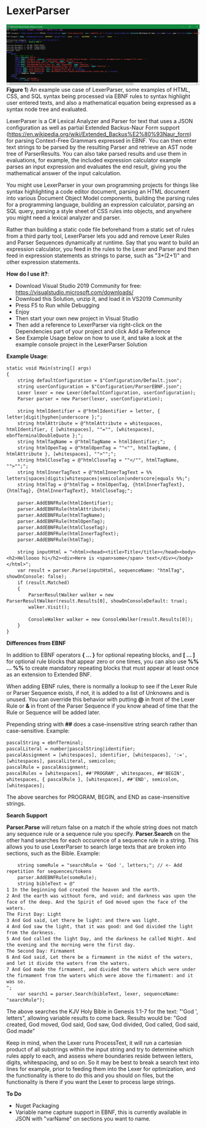 # LexerParser

![](https://raw.githubusercontent.com/JohnnyErnest/LexerParser/main/ParserScreenshot.png)
**Figure 1**) An example use case of LexerParser, some examples of HTML, CSS, and SQL syntax being processed via EBNF rules to syntax highlight user entered texts, and also a mathematical equation being expressed as a syntax node tree and evaluated.

LexerParser is a C# Lexical Analyzer and Parser for text that uses a JSON configuration as well as partial Extended Backus-Naur Form support (https://en.wikipedia.org/wiki/Extended_Backus%E2%80%93Naur_form) for parsing Context-Free Grammars expressed in EBNF. You can then enter text strings to be parsed by the resulting Parser and retrieve an AST node tree of ParserResults. You can also take parsed results and use them in evaluations, for example, the included expression calculator example parses an input expression and evaluates the end result, giving you the mathematical answer of the input calculation. 

You might use LexerParser in your own programming projects for things like syntax highlighting a code editor document, parsing an HTML document into various Document Object Model components, building the parsing rules for a programming language, building an expression calculator, parsing an SQL query, parsing a style sheet of CSS rules into objects, and anywhere you might need a lexical analyzer and parser.

Rather than building a static code file beforehand from a static set of rules from a third party tool, LexerParser lets you add and remove Lexer Rules and Parser Sequences dynamically at runtime. Say that you want to build an expression calculator, you feed in the rules to the Lexer and Parser and then feed in expression statements as strings to parse, such as "3*(2+1)" and other expression statements.

**How do I use it?**:

- Download Visual Studio 2019 Community for free: https://visualstudio.microsoft.com/downloads/
- Download this Solution, unzip it, and load it in VS2019 Community
- Press F5 to Run while Debugging
- Enjoy
- Then start your own new project in Visual Studio
- Then add a reference to LexerParser via right-click on the Dependencies part of your project and click Add a Reference
- See Example Usage below on how to use it, and take a look at the example console project in the LexerParser Solution

**Example Usage**:

```
static void Main(string[] args)
{
    string defaultConfiguration = $"Configuration/Default.json";
    string userConfiguration = $"Configuration/ParserEBNF.json";
    Lexer lexer = new Lexer(defaultConfiguration, userConfiguration);
    Parser parser = new Parser(lexer, userConfiguration);

    string htmlIdentifier = @"htmlIdentifier = letter, { letter|digit|hyphen|underscore };";
    string htmlAttribute = @"htmlAttribute = whitespaces, htmlIdentifier, { [whitespaces], ""="", [whitespaces], ebnfTerminalDoubleQuote };";
    string htmlTagName = @"htmlTagName = htmlIdentifier;";
    string htmlOpenTag = @"htmlOpenTag = ""<"", htmlTagName, { htmlAttribute }, [whitespaces], "">"";";
    string htmlCloseTag = @"htmlCloseTag = ""</"", htmlTagName, "">"";";
    string htmlInnerTagText = @"htmlInnerTagText = %% letters|spaces|digits|whitespaces|semicolon|underscore|equals %%;";
    string htmlTag = @"htmlTag = htmlOpenTag, {htmlInnerTagText}, {htmlTag}, {htmlInnerTagText}, htmlCloseTag;";

    parser.AddEBNFRule(htmlIdentifier);
    parser.AddEBNFRule(htmlAttribute);
    parser.AddEBNFRule(htmlTagName);
    parser.AddEBNFRule(htmlOpenTag);
    parser.AddEBNFRule(htmlCloseTag);
    parser.AddEBNFRule(htmlInnerTagText);
    parser.AddEBNFRule(htmlTag);

    string inputHtml = "<html><head><title>Title</title></head><body><h2>Helloooo hi</h2><div>Here is <span>some</span> text</div></body></html>";
    var result = parser.Parse(inputHtml, sequenceName: "htmlTag", showOnConsole: false);
    if (result.Matched)
    {
        ParserResultWalker walker = new ParserResultWalker(result.Results[0], showOnConsoleDefault: true);
        walker.Visit();
        
        ConsoleWalker walker = new ConsoleWalker(result.Results[0]);
    }    
}
```

**Differences from EBNF**

In addition to EBNF operators **{ ... }** for optional repeating blocks, and **[ ... ]** for optional rule blocks that appear zero or one times, you can also use **%% ... %%** to create mandatory repeating blocks that must appear at least once as an extension to Extended BNF. 

When adding EBNF rules, there is normally a lookup to see if the Lexer Rule or Parser Sequence exists, if not, it is added to a list of Unknowns and is unused. You can override this behavior with putting **@** in front of the Lexer Rule or **&** in front of the Parser Sequence if you know ahead of time that the Rule or Sequence will be added later.

Prepending string with **##** does a case-insensitive string search rather than case-sensitive. Example: 

```
pascalString = ebnfTerminal;
pascalLiteral = number|pascalString|identifier;
pascalAssignment = [whitespaces], identifier, [whitespaces], ':=', [whitespaces], pascalLiteral, semicolon;
pascalRule = pascalAssignment;
pascalRules = [whitespaces], ##'PROGRAM', whitespaces, ##'BEGIN', whitespaces, { pascalRule }, [whitespaces], ##'END', semicolon, [whitespaces];
```

The above searches for PROGRAM, BEGIN, and END as case-insensitive strings.

**Search Support**

**Parser.Parse** will return false on a match if the whole string does not match any sequence rule or a sequence rule you specify. **Parser.Search** on the other hand searches for each occurence of a sequence rule in a string. This allows you to use LexerParser to search large texts that are broken into sections, such as the Bible. Example:

```
    string someRule = "searchRule = 'God ', letters;"; // <- Add repetition for sequences/tokens
    parser.AddEBNFRule(someRule);
    string bibleText = @"
1 In the beginning God created the heaven and the earth. 
2 And the earth was without form, and void; and darkness was upon the face of the deep. And the Spirit of God moved upon the face of the waters.
The First Day: Light
3 And God said, Let there be light: and there was light. 
4 And God saw the light, that it was good: and God divided the light from the darkness. 
5 And God called the light Day, and the darkness he called Night. And the evening and the morning were the first day.
The Second Day: Firmament
6 And God said, Let there be a firmament in the midst of the waters, and let it divide the waters from the waters. 
7 And God made the firmament, and divided the waters which were under the firmament from the waters which were above the firmament: and it was so.
";
    var search1 = parser.Search(bibleText, lexer, sequenceName: "searchRule");
```

The above searches the KJV Holy Bible in Genesis 1:1-7 for the text: "'God ', letters", allowing variable results to come back. Results would be: "God created, God moved, God said, God saw, God divided, God called, God said, God made"

Keep in mind, when the Lexer runs ProcessText, it will run a cartesian product of all substrings within the input string and try to determine which rules apply to each, and assess where boundaries reside between letters, digits, whitespacing, and so on. So it may be best to break a search text into lines for example, prior to feeding them into the Lexer for optimization, and the functionality is there to do this and you should on files, but the functionality is there if you want the Lexer to process large strings.

**To Do**

- Nuget Packaging
- Variable name capture support in EBNF, this is currently available in JSON with "varName" on sections you want to name.
